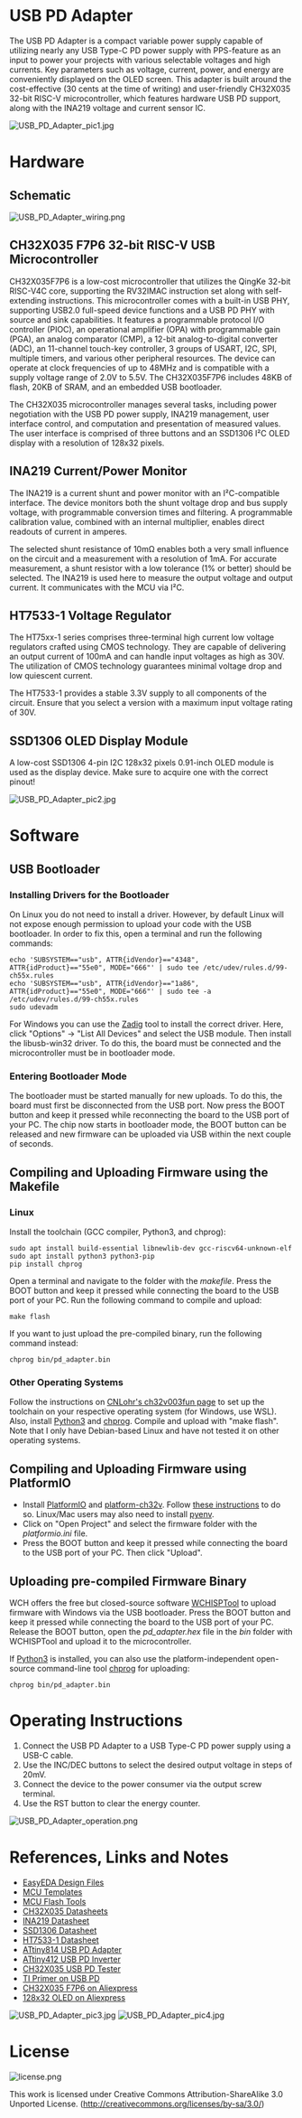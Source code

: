 # USB PD Adapter
The USB PD Adapter is a compact variable power supply capable of utilizing nearly any USB Type-C PD power supply with PPS-feature as an input to power your projects with various selectable voltages and high currents. Key parameters such as voltage, current, power, and energy are conveniently displayed on the OLED screen. This adapter is built around the cost-effective (30 cents at the time of writing) and user-friendly CH32X035 32-bit RISC-V microcontroller, which features hardware USB PD support, along with the INA219 voltage and current sensor IC.

![USB_PD_Adapter_pic1.jpg](https://raw.githubusercontent.com/wagiminator/CH32X035-USB-PD-Adapter/main/documentation/USB_PD_Adapter_pic1.jpg)

# Hardware
## Schematic
![USB_PD_Adapter_wiring.png](https://raw.githubusercontent.com/wagiminator/CH32X035-USB-PD-Adapter/main/documentation/USB_PD_Adapter_wiring.png)

## CH32X035 F7P6 32-bit RISC-V USB Microcontroller
CH32X035F7P6 is a low-cost microcontroller that utilizes the QingKe 32-bit RISC-V4C core, supporting the RV32IMAC instruction set along with self-extending instructions. This microcontroller comes with a built-in USB PHY, supporting USB2.0 full-speed device functions and a USB PD PHY with source and sink capabilities. It features a programmable protocol I/O controller (PIOC), an operational amplifier (OPA) with programmable gain (PGA), an analog comparator (CMP), a 12-bit analog-to-digital converter (ADC), an 11-channel touch-key controller, 3 groups of USART, I2C, SPI, multiple timers, and various other peripheral resources. The device can operate at clock frequencies of up to 48MHz and is compatible with a supply voltage range of 2.0V to 5.5V. The CH32X035F7P6 includes 48KB of flash, 20KB of SRAM, and an embedded USB bootloader.

The CH32X035 microcontroller manages several tasks, including power negotiation with the USB PD power supply, INA219 management, user interface control, and computation and presentation of measured values. The user interface is comprised of three buttons and an SSD1306 I²C OLED display with a resolution of 128x32 pixels.

## INA219 Current/Power Monitor
The INA219 is a current shunt and power monitor with an I²C-compatible interface. The device monitors both the shunt voltage drop and bus supply voltage, with programmable conversion times and filtering. A programmable calibration value, combined with an internal multiplier, enables direct readouts of current in amperes.

The selected shunt resistance of 10mΩ enables both a very small influence on the circuit and a measurement with a resolution of 1mA. For accurate measurement, a shunt resistor with a low tolerance (1% or better) should be selected. The INA219 is used here to measure the output voltage and output current. It communicates with the MCU via I²C.

## HT7533-1 Voltage Regulator
The HT75xx-1 series comprises three-terminal high current low voltage regulators crafted using CMOS technology. They are capable of delivering an output current of 100mA and can handle input voltages as high as 30V. The utilization of CMOS technology guarantees minimal voltage drop and low quiescent current.

The HT7533-1 provides a stable 3.3V supply to all components of the circuit. Ensure that you select a version with a maximum input voltage rating of 30V.

## SSD1306 OLED Display Module
A low-cost SSD1306 4-pin I2C 128x32 pixels 0.91-inch OLED module is used as the display device. Make sure to acquire one with the correct pinout!

![USB_PD_Adapter_pic2.jpg](https://raw.githubusercontent.com/wagiminator/CH32X035-USB-PD-Adapter/main/documentation/USB_PD_Adapter_pic2.jpg)

# Software
## USB Bootloader
### Installing Drivers for the Bootloader
On Linux you do not need to install a driver. However, by default Linux will not expose enough permission to upload your code with the USB bootloader. In order to fix this, open a terminal and run the following commands:

```
echo 'SUBSYSTEM=="usb", ATTR{idVendor}=="4348", ATTR{idProduct}=="55e0", MODE="666"' | sudo tee /etc/udev/rules.d/99-ch55x.rules
echo 'SUBSYSTEM=="usb", ATTR{idVendor}=="1a86", ATTR{idProduct}=="55e0", MODE="666"' | sudo tee -a /etc/udev/rules.d/99-ch55x.rules
sudo udevadm
```

For Windows you can use the [Zadig](https://zadig.akeo.ie/) tool to install the correct driver. Here, click "Options" -> "List All Devices" and select the USB module. Then install the libusb-win32 driver. To do this, the board must be connected and the microcontroller must be in bootloader mode.

### Entering Bootloader Mode
The bootloader must be started manually for new uploads. To do this, the board must first be disconnected from the USB port. Now press the BOOT button and keep it pressed while reconnecting the board to the USB port of your PC. The chip now starts in bootloader mode, the BOOT button can be released and new firmware can be uploaded via USB within the next couple of seconds.

## Compiling and Uploading Firmware using the Makefile
### Linux
Install the toolchain (GCC compiler, Python3, and chprog):
```
sudo apt install build-essential libnewlib-dev gcc-riscv64-unknown-elf
sudo apt install python3 python3-pip
pip install chprog
```

Open a terminal and navigate to the folder with the *makefile*. Press the BOOT button and keep it pressed while connecting the board to the USB port of your PC. Run the following command to compile and upload:
```
make flash
```

If you want to just upload the pre-compiled binary, run the following command instead:
```
chprog bin/pd_adapter.bin
```

### Other Operating Systems
Follow the instructions on [CNLohr's ch32v003fun page](https://github.com/cnlohr/ch32v003fun/wiki/Installation) to set up the toolchain on your respective operating system (for Windows, use WSL). Also, install [Python3](https://www.pythontutorial.net/getting-started/install-python/) and [chprog](https://pypi.org/project/chprog/). Compile and upload with "make flash". Note that I only have Debian-based Linux and have not tested it on other operating systems.

## Compiling and Uploading Firmware using PlatformIO
- Install [PlatformIO](https://platformio.org) and [platform-ch32v](https://github.com/Community-PIO-CH32V/platform-ch32v). Follow [these instructions](https://pio-ch32v.readthedocs.io/en/latest/installation.html) to do so. Linux/Mac users may also need to install [pyenv](https://realpython.com/intro-to-pyenv).
- Click on "Open Project" and select the firmware folder with the *platformio.ini* file.
- Press the BOOT button and keep it pressed while connecting the board to the USB port of your PC. Then click "Upload".

## Uploading pre-compiled Firmware Binary
WCH offers the free but closed-source software [WCHISPTool](https://www.wch.cn/downloads/WCHISPTool_Setup_exe.html) to upload firmware with Windows via the USB bootloader. Press the BOOT button and keep it pressed while connecting the board to the USB port of your PC. Release the BOOT button, open the *pd_adapter.hex* file in the *bin* folder with WCHISPTool and upload it to the microcontroller.

If [Python3](https://www.pythontutorial.net/getting-started/install-python/) is installed, you can also use the platform-independent open-source command-line tool [chprog](https://pypi.org/project/chprog/) for uploading:
```
chprog bin/pd_adapter.bin
```

# Operating Instructions
1. Connect the USB PD Adapter to a USB Type-C PD power supply using a USB-C cable.
2. Use the INC/DEC buttons to select the desired output voltage in steps of 20mV.
3. Connect the device to the power consumer via the output screw terminal.
4. Use the RST button to clear the energy counter.

![USB_PD_Adapter_operation.png](https://raw.githubusercontent.com/wagiminator/CH32X035-USB-PD-Adapter/main/documentation/USB_PD_Adapter_operation.png)

# References, Links and Notes
- [EasyEDA Design Files](https://oshwlab.com/wagiminator)
- [MCU Templates](https://github.com/wagiminator/MCU-Templates)
- [MCU Flash Tools](https://github.com/wagiminator/MCU-Flash-Tools)
- [CH32X035 Datasheets](http://www.wch-ic.com/products/CH32X035.html)
- [INA219 Datasheet](https://www.ti.com/lit/ds/symlink/ina219.pdf?ts=1662832146107)
- [SSD1306 Datasheet](https://cdn-shop.adafruit.com/datasheets/SSD1306.pdf)
- [HT7533-1 Datasheet](https://www.farnell.com/datasheets/2047678.pdf)
- [ATtiny814 USB PD Adapter](https://github.com/wagiminator/ATtiny814-USB-PD-Adapter)
- [ATtiny412 USB PD Inverter](https://github.com/wagiminator/ATtiny412-USB-PD-Inverter)
- [CH32X035 USB PD Tester](https://github.com/wagiminator/CH32X035-USB-PD-Tester)
- [TI Primer on USB PD](https://www.ti.com/lit/wp/slyy109b/slyy109b.pdf)
- [CH32X035 F7P6 on Aliexpress](https://aliexpress.com/item/1005006199310724.html)
- [128x32 OLED on Aliexpress](https://aliexpress.com/wholesale?SearchText=128+32+0.91+oled)

![USB_PD_Adapter_pic3.jpg](https://raw.githubusercontent.com/wagiminator/CH32X035-USB-PD-Adapter/main/documentation/USB_PD_Adapter_pic3.jpg)
![USB_PD_Adapter_pic4.jpg](https://raw.githubusercontent.com/wagiminator/CH32X035-USB-PD-Adapter/main/documentation/USB_PD_Adapter_pic4.jpg)

# License
![license.png](https://i.creativecommons.org/l/by-sa/3.0/88x31.png)

This work is licensed under Creative Commons Attribution-ShareAlike 3.0 Unported License. 
(http://creativecommons.org/licenses/by-sa/3.0/)
